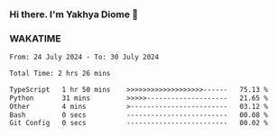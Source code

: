 ### Hi there. I'm Yakhya Diome 👋

### WAKATIME
<!--START_SECTION:waka-->

```txt
From: 24 July 2024 - To: 30 July 2024

Total Time: 2 hrs 26 mins

TypeScript   1 hr 50 mins    >>>>>>>>>>>>>>>>>>>------   75.13 %
Python       31 mins         >>>>>--------------------   21.65 %
Other        4 mins          >------------------------   03.12 %
Bash         0 secs          -------------------------   00.08 %
Git Config   0 secs          -------------------------   00.02 %
```

<!--END_SECTION:waka-->
